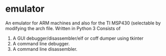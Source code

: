 # emulator

An emulator for ARM machines and also for the TI MSP430 (selectable by 
modifying the arch file.
Written in Python 3
Consists of 
  1. A GUI debugger/disassembler/elf or coff dumper using tkinter
  2. A command line debugger.
  3. A command line disassembler.
